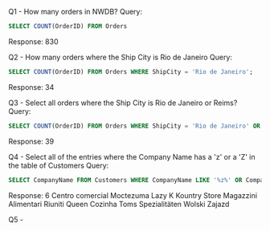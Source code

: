Q1 - How many orders in NWDB?
Query:
```sql
SELECT COUNT(OrderID) FROM Orders 
```

Response:
830

Q2 - How many orders where the Ship City is Rio de Janeiro
Query:
```sql
SELECT COUNT(OrderID) FROM Orders WHERE ShipCity = 'Rio de Janeiro';
```

Response:
34

Q3 - Select all orders where the Ship City is Rio de Janeiro or Reims?
Query:
```sql
SELECT COUNT(OrderID) FROM Orders WHERE ShipCity = 'Rio de Janeiro' OR ShipCity = 'Reims';
```

Response:
39

Q4 - Select all of the entries where the Company Name has a 'z' or a 'Z' in the table of Customers
Query:
```sql
SELECT CompanyName FROM Customers WHERE CompanyName LIKE '%z%' OR CompanyName LIKE '%Z%'
```

Response:
6
Centro comercial Moctezuma
Lazy K Kountry Store
Magazzini Alimentari Riuniti
Queen Cozinha
Toms Spezialitäten
Wolski  Zajazd

Q5 - 
